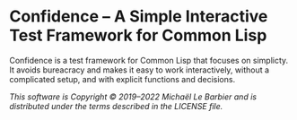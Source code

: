 # Confidence – A Simple Interactive Test Framework for Common Lisp

Confidence is a test framework for Common Lisp that focuses on
simplicty. It avoids bureacracy and makes it easy to work
interactively, without a complicated setup, and with explicit
functions and decisions.

*This software is Copyright © 2019–2022 Michaël Le Barbier and
is distributed under the terms described in the LICENSE file.*
